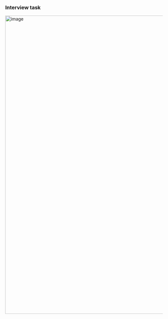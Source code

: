 ### Interview task

<img width="1914" height="953" alt="image" src="https://github.com/user-attachments/assets/e098b6c8-5576-431a-8d54-b97b8fc38dfe" />
